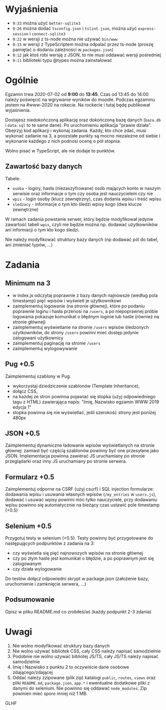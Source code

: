 # Wyjaśnienia #

- `9:33` można użyć `better-sqlite3`
- `9:26` można dodać `tsconfig.json` i `tslint.json`, można użyć `express-session` i `connect-sqlite3`
- `9:22` w wersji z ts-node można nie używać `bin/www`
- `9:15` w wersji z TypeScriptem można odpalać przez ts-node (proszę pamiętać o dodaniu zależności w `packages.json`)
- `9:12` jak ktoś robi wersję z JSON, to nie musi oddawać wersji pośredniej
- `9:11` biblioteki typu @types można zainstalować


# Ogólnie #

Egzamin trwa 2020-07-02 od **9:00** do **13:45**. Czas od 13:45 do 14:00 należy poświęcić na wgrywanie wyników do moodle. Podczas egzaminu jestem na #www-2020 na rokecie.
Na rockecie i tutaj będę publikował wyjaśnienia.

Dostajesz niedokończoną aplikację oraz dokończoną bazę danych (`baza.db` i `data.sql` to te same dane). Po uruchomieniu aplikacja "prawie działa". Obejrzyj
kod aplikacji i wykonaj zadania. Każdy, kto chce zdać, musi wykonać zadanie na 3, a poozstałe punkty są mocno niezależne od siebie i wykonanie każdego z nich
podnosi ocenę o pół stopnia.

Wolno pisać w TypeScript, ale nie dodaje to punktów.



## Zawartość bazy danych ##

Tabele:
- `osoba` - loginy, hasła (niezaszyfrowane) osób mających konto w naszym serwisie oraz informacje o tym czy osoba jest nauczycielem czy nie
- `wpis` - login osoby (klucz zewnętrzny), czas dodania wpisu i treść wpisu
- `sledzacy` - informacje o tym kto śledzi wpisy kogo (dwa klucze zewnętrzne)

W ramach zadania powstanie serwer, który będzie modyfikował jedynie zawartość tabeli `wpis`, czyli nie będzie można np. dodawać użytkowników ani informacji o tym
kto kogo śledzi.

Nie należy modyfikować struktury bazy danych (np dodawać pól do tabel, ani zmieniać typów, ...)

# Zadania #

## Minimum na 3 ##

- w index.js odczytaj poprawnie z bazy danych najnowsze (według pola timestamp) pięć wpisów i wyświetl je użytkownikowi
- zaimplementuj logowanie (na stronie głównej), które po podaniu poprawnie loginu i hasła przenosi na `/users`, a po niepoprawnej próbie logowania pokazuje komunikat o błędnym loginie lub haśle (również na stronie głównej)
- zaimplementuj wyświetlanie na stronie `/users` wpisów śledzonych użytkowników, do strony `/users` powinni mieć dostęp jedynie zalogowani użytkownicy
- zaimplementuj paginację na stronie `/users`
- zaimplementuj wylogowywanie
  
## Pug +0.5 ##

Zaimplementuj szablony w Pug:
- wykorzystaj dziedziczenie szablonów (Template Inheritance), 
- dołącz CSS, 
- na każdej ze stron powinna pojawiać się stopka (użyj odpowiedniego tagu z HTML) zawierająca napis: "Imię, Nazwisko egzamin WWW 2019 edycja 1"
- stopka powinna się nie wyświetlać, jeśli szerokość strony jest poniżej 480px 

## JSON +0.5 ##

Zaimplementuj dynamiczne ładowanie wpisów wyświetlanych na stronie głównej: zamiast być częścią szablonów powinny być one przesyłane jako JSON.
Implementacja powinna zawierać JS uruchamiany po stronie przeglądarki oraz inny JS uruchamiany po stronie serwera.

## Formularz +0.5 ##

Zaimplementuj odporne na CSRF (użyj csurf) i SQL injection formularze: dodawania wpisu i usuwania własnych wpisów (`/my_entries` w `users.js`), dodawać i usuwać 
wpisy powinni móc tylko nauczyciele, przy dodawaniu wpisu powinno się automatycznie na bieżący czas ustawić pole timestamp  (+0.5)

## Selenium +0.5 ##

Przygotuj testy w selenium (+0.5). Testy powinny być przygotowane do następujących podpunktów z zadania na 3: 
- czy wyświetla się pięć najnowszych wpisów na stronie głównej
- czy po złym haśle jest komunikat o błędzie, a po poprawnym jest się zalogowanym
- czy działa wylogowanie

Do testów dołącz odpowiedni skrypt w package.json (założenie bazy, uruchomienie i zamknięcie serwera, ...) 

## Podsumowanie ##

Opisz w pliku README.md co zrobiłeś/aś (każdy podpunkt 2-3 zdania)

# Uwagi #

1. Nie wolno modyfikować struktury bazy danych
2. Nie wolno używać bibliotek CSS, cały CSS należy napisać samodzielnie
3. Podobnie nie wolno używać bibliotej JS/TS, cały JS/TS należy napisać samodzielnie
4. Imię i Nazwisko z punktu 2 to oczywiście dane osobowe zdającego/zdającej
5. Oddać należy zzipowane (plik zip) katalogi `public`, `routes`, `views` oraz pliki `README.md`, `package.json`, `app.*` i ewentualne dodatkowe pliki z danymi do selenium. Nie powinno się oddawać `node_modules`. Zip powinien mieć sporo mniej niż 1 MB.


GLHF

